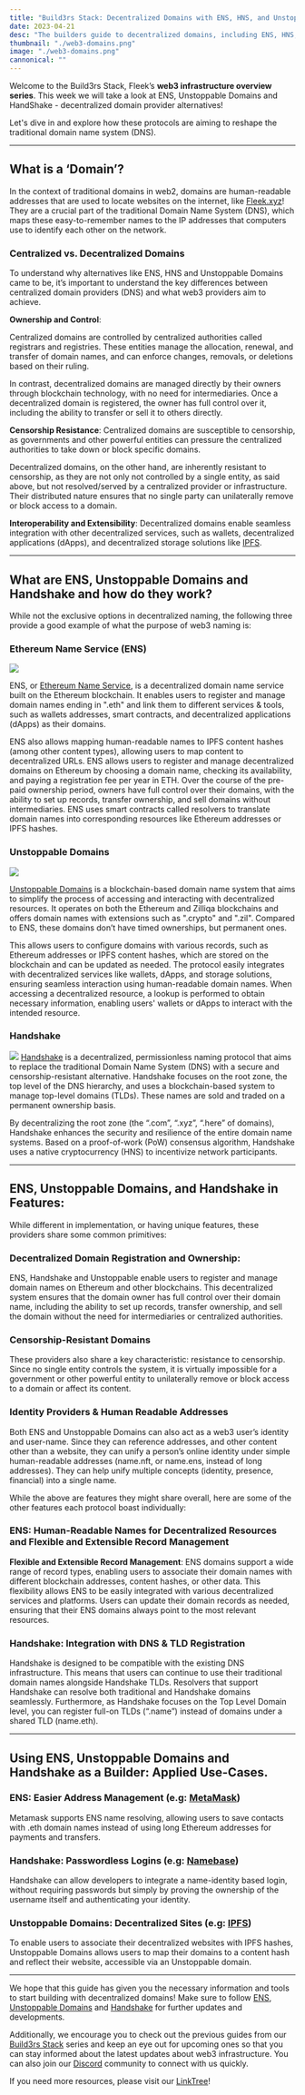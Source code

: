 ```yaml
---
title: "Build3rs Stack: Decentralized Domains with ENS, HNS, and Unstoppable Domains."
date: 2023-04-21
desc: "The builders guide to decentralized domains, including ENS, HNS, and Unstoppable Domains!"
thumbnail: "./web3-domains.png"
image: "./web3-domains.png"
cannonical: ""
---
```


Welcome to the Build3rs Stack, Fleek’s **web3 infrastructure overview series**. This week we will take a look at ENS, Unstoppable Domains and HandShake - decentralized domain provider alternatives! 

Let's dive in and explore how these protocols are aiming to reshape the traditional domain name system (DNS).

----

## What is a ‘Domain’?
In the context of traditional domains in web2, domains are human-readable addresses that are used to locate websites on the internet, like [Fleek.xyz](https://fleek.xyz)! They are a crucial part of the traditional Domain Name System (DNS), which maps these easy-to-remember names to the IP addresses that computers use to identify each other on the network.

### Centralized vs. Decentralized Domains
To understand why alternatives like ENS, HNS and Unstoppable Domains came to be, it’s important to understand the key differences between centralized domain providers (DNS) and what web3 providers aim to achieve.

**Ownership and Control**:

Centralized domains are controlled by centralized authorities called registrars and registries. These entities manage the allocation, renewal, and transfer of domain names, and can enforce changes, removals, or deletions based on their ruling. 

In contrast, decentralized domains are managed directly by their owners through blockchain technology, with no need for intermediaries. Once a decentralized domain is registered, the owner has full control over it, including the ability to transfer or sell it to others directly.

**Censorship Resistance**:
Centralized domains are susceptible to censorship, as governments and other powerful entities can pressure the centralized authorities to take down or block specific domains. 

Decentralized domains, on the other hand, are inherently resistant to censorship, as they are not only not controlled  by a single entity, as said above, but not resolved/served by a centralized provider or infrastructure. Their distributed nature ensures that no single party can unilaterally remove or block access to a domain.

**Interoperability and Extensibility**:
Decentralized domains enable seamless integration with other decentralized services, such as wallets, decentralized applications (dApps), and decentralized storage solutions like [IPFS](https://ipfs.tech/). 

----

## What are ENS, Unstoppable Domains and Handshake and how do they work? 
While not the exclusive options in decentralized naming, the following three provide a good example of what the purpose of web3 naming is:

### Ethereum Name Service (ENS)
![](./twitter-49d4bb2b55c07c5f5900e95860401fd0.png)

ENS, or [Ethereum Name Service](https://ens.domains/), is a decentralized domain name service built on the Ethereum blockchain. It enables users to register and manage domain names ending in ".eth" and link them to different services & tools, such as wallets addresses, smart contracts, and decentralized applications (dApps) as their domains. 

ENS also allows mapping human-readable names to IPFS content hashes (among other content types), allowing users to map content to decentralized URLs.  ENS allows users to register and manage decentralized domains on Ethereum by choosing a domain name, checking its availability, and paying a registration fee per year in ETH. Over the course of the pre-paid ownership period, owners have full control over their domains, with the ability to set up records, transfer ownership, and sell domains without intermediaries. ENS uses smart contracts called resolvers to translate domain names into corresponding resources like Ethereum addresses or IPFS hashes.

### Unstoppable Domains

![](./unstoppable-logo-1200x630.png)

[Unstoppable Domains](https://unstoppabledomains.com/) is a blockchain-based domain name system that aims to simplify the process of accessing and interacting with decentralized resources. It operates on both the Ethereum and Zilliqa blockchains and offers domain names with extensions such as ".crypto" and ".zil". Compared to ENS, these domains don’t have timed ownerships, but permanent ones.

This allows users to configure domains with various records, such as Ethereum addresses or IPFS content hashes, which are stored on the blockchain and can be updated as needed. The protocol easily integrates with decentralized services like wallets, dApps, and storage solutions, ensuring seamless interaction using human-readable domain names. When accessing a decentralized resource, a lookup is performed to obtain necessary information, enabling users' wallets or dApps to interact with the intended resource.

### Handshake
![](./handshakestack.png)
[Handshake](https://handshake.org/) is a decentralized, permissionless naming protocol that aims to replace the traditional Domain Name System (DNS) with a secure and censorship-resistant alternative. Handshake focuses on the root zone, the top level of the DNS hierarchy, and uses a blockchain-based system to manage top-level domains (TLDs). These names are sold and traded on a permanent ownership basis.

By decentralizing the root zone (the “.com”, “.xyz”, “.here” of domains), Handshake enhances the security and resilience of the entire domain name systems. Based on a proof-of-work (PoW) consensus algorithm, Handshake uses a native cryptocurrency (HNS) to incentivize network participants. 

---

## ENS, Unstoppable Domains, and Handshake in Features: 
While different in implementation, or having unique features, these providers share some common primitives:

### Decentralized Domain Registration and Ownership:
ENS, Handshake and Unstoppable enable users to register and manage domain names on Ethereum and other blockchains. This decentralized system ensures that the domain owner has full control over their domain name, including the ability to set up records, transfer ownership, and sell the domain without the need for intermediaries or centralized authorities. 

### Censorship-Resistant Domains
These providers also share a key characteristic: resistance to censorship. Since no single entity controls the system, it is virtually impossible for a government or other powerful entity to unilaterally remove or block access to a domain or affect its content.

### Identity Providers & Human Readable Addresses
Both ENS and Unstoppable Domains can also act as a web3 user’s identity and user-name. Since they can reference addresses, and other content other than a website, they can unify a person’s online identity under simple human-readable addresses (name.nft, or name.ens, instead of long addresses). They can help unify multiple concepts (identity, presence, financial) into a single name.

While the above are features they might share overall, here are some of the other features each protocol boast individually:

### ENS: Human-Readable Names for Decentralized Resources and Flexible and Extensible Record Management 

**Flexible and Extensible Record Management**:
ENS domains support a wide range of record types, enabling users to associate their domain names with different blockchain addresses, content hashes, or other data. This flexibility allows ENS to be easily integrated with various decentralized services and platforms. Users can update their domain records as needed, ensuring that their ENS domains always point to the most relevant resources.

### Handshake: Integration with DNS & TLD Registration 
Handshake is designed to be compatible with the existing DNS infrastructure. This means that users can continue to use their traditional domain names alongside Handshake TLDs. Resolvers that support Handshake can resolve both traditional and Handshake domains seamlessly. Furthermore, as Handshake focuses on the Top Level Domain level, you can register full-on TLDs (“.name”) instead of domains under a shared TLD (name.eth).

----

## Using ENS, Unstoppable Domains and Handshake as a Builder: Applied Use-Cases.

### ENS: Easier Address Management (e.g: [MetaMask](https://metamask.io/))
Metamask supports ENS name resolving, allowing users to save contacts with .eth domain names instead of using long Ethereum addresses for payments and transfers.

### Handshake: Passwordless Logins (e.g: [Namebase](https://www.namebase.io/blog/handshake-login/))

Handshake can allow developers to integrate a name-identity based login, without requiring passwords but simply by proving the ownership of the username itself and authenticating your identity.

### Unstoppable Domains: Decentralized Sites (e.g: [IPFS](https://ipfs.io/))
To enable users to associate their decentralized websites with IPFS hashes, Unstoppable Domains allows users to map their domains to a content hash and reflect their website, accessible via an Unstoppable domain.

----

We hope that this guide has given you the necessary information and tools to start building with decentralized domains! Make sure to follow [ENS](https://twitter.com/ensdomains), [Unstoppable Domains](https://twitter.com/unstoppableweb) and [Handshake](https://twitter.com/HNS) for further updates and developments.

Additionally, we encourage you to check out the previous guides from our [Build3rs Stack](https://blog.fleek.xyz/category/guides/) series and keep an eye out for upcoming ones so that you can stay informed about the latest updates about web3 infrastructure. You can also join our [Discord](https://discord.gg/fleek) community to connect with us quickly.

If you need more resources, please visit our [LinkTree](https://linktr.ee/fleek)! 
